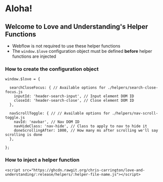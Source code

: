 # Aloha!

## Welcome to Love and Understanding's Helper Functions
* Webflow is not required to use these helper functions
* The `window.$love` configuration object must be defined **before** helper functions are injected

### How to create the configuration object

```
window.$love = {

  searchCloseFocus: { // Available options for ./helpers/search-close-focus.js
    inputId: 'header-search-input', // Input element DOM ID
    closeId: 'header-search-close', // Close element DOM ID
  },

  navScrollToggle: { // // Available options for ./helpers/nav-scroll-toggle.js
    navId: 'navbar', // Nav DOM ID
    navHideClass: 'nav-hide', // Class to apply to nav to hide it
    doneScrollingAfter: 1000, // How many ms after scrolling we'll say scrolling is done
  },

};
```

### How to inject a helper function

```
<script src="https://ghcdn.rawgit.org/chris-carrington/love-and-understanding/:release/helpers/:helper-file-name.js"></script>
```